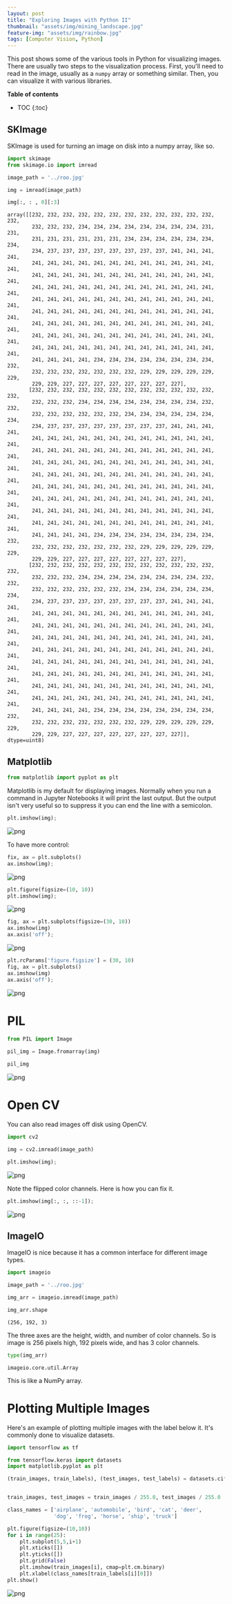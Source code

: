 ```yaml
---
layout: post
title: "Exploring Images with Python II"
thumbnail: "assets/img/mining_landscape.jpg"
feature-img: "assets/img/rainbow.jpg"
tags: [Computer Vision, Python]
---
```


This post shows some of the various tools in Python for visualizing images. There are usually two steps to the visualization process. First, you'll need to read in the image, usually as a `numpy` array or something similar. Then, you can visualize it with various libraries.

<b>Table of contents</b>
* TOC
{:toc}

## SKImage

SKImage is used for turning an image on disk into a numpy array, like so.


```python
import skimage
from skimage.io import imread
```


```python
image_path = '../roo.jpg'
```


```python
img = imread(image_path)
```


```python
img[:, : , 0][:3]
```




    array([[232, 232, 232, 232, 232, 232, 232, 232, 232, 232, 232, 232, 232,
            232, 232, 232, 234, 234, 234, 234, 234, 234, 234, 234, 231, 231,
            231, 231, 231, 231, 231, 231, 234, 234, 234, 234, 234, 234, 234,
            234, 237, 237, 237, 237, 237, 237, 237, 237, 241, 241, 241, 241,
            241, 241, 241, 241, 241, 241, 241, 241, 241, 241, 241, 241, 241,
            241, 241, 241, 241, 241, 241, 241, 241, 241, 241, 241, 241, 241,
            241, 241, 241, 241, 241, 241, 241, 241, 241, 241, 241, 241, 241,
            241, 241, 241, 241, 241, 241, 241, 241, 241, 241, 241, 241, 241,
            241, 241, 241, 241, 241, 241, 241, 241, 241, 241, 241, 241, 241,
            241, 241, 241, 241, 241, 241, 241, 241, 241, 241, 241, 241, 241,
            241, 241, 241, 241, 241, 241, 241, 241, 241, 241, 241, 241, 241,
            241, 241, 241, 241, 241, 241, 241, 241, 241, 241, 241, 241, 241,
            241, 241, 241, 241, 234, 234, 234, 234, 234, 234, 234, 234, 232,
            232, 232, 232, 232, 232, 232, 232, 229, 229, 229, 229, 229, 229,
            229, 229, 227, 227, 227, 227, 227, 227, 227, 227],
           [232, 232, 232, 232, 232, 232, 232, 232, 232, 232, 232, 232, 232,
            232, 232, 232, 234, 234, 234, 234, 234, 234, 234, 234, 232, 232,
            232, 232, 232, 232, 232, 232, 234, 234, 234, 234, 234, 234, 234,
            234, 237, 237, 237, 237, 237, 237, 237, 237, 241, 241, 241, 241,
            241, 241, 241, 241, 241, 241, 241, 241, 241, 241, 241, 241, 241,
            241, 241, 241, 241, 241, 241, 241, 241, 241, 241, 241, 241, 241,
            241, 241, 241, 241, 241, 241, 241, 241, 241, 241, 241, 241, 241,
            241, 241, 241, 241, 241, 241, 241, 241, 241, 241, 241, 241, 241,
            241, 241, 241, 241, 241, 241, 241, 241, 241, 241, 241, 241, 241,
            241, 241, 241, 241, 241, 241, 241, 241, 241, 241, 241, 241, 241,
            241, 241, 241, 241, 241, 241, 241, 241, 241, 241, 241, 241, 241,
            241, 241, 241, 241, 241, 241, 241, 241, 241, 241, 241, 241, 241,
            241, 241, 241, 241, 234, 234, 234, 234, 234, 234, 234, 234, 232,
            232, 232, 232, 232, 232, 232, 232, 229, 229, 229, 229, 229, 229,
            229, 229, 227, 227, 227, 227, 227, 227, 227, 227],
           [232, 232, 232, 232, 232, 232, 232, 232, 232, 232, 232, 232, 232,
            232, 232, 232, 234, 234, 234, 234, 234, 234, 234, 234, 232, 232,
            232, 232, 232, 232, 232, 232, 234, 234, 234, 234, 234, 234, 234,
            234, 237, 237, 237, 237, 237, 237, 237, 237, 241, 241, 241, 241,
            241, 241, 241, 241, 241, 241, 241, 241, 241, 241, 241, 241, 241,
            241, 241, 241, 241, 241, 241, 241, 241, 241, 241, 241, 241, 241,
            241, 241, 241, 241, 241, 241, 241, 241, 241, 241, 241, 241, 241,
            241, 241, 241, 241, 241, 241, 241, 241, 241, 241, 241, 241, 241,
            241, 241, 241, 241, 241, 241, 241, 241, 241, 241, 241, 241, 241,
            241, 241, 241, 241, 241, 241, 241, 241, 241, 241, 241, 241, 241,
            241, 241, 241, 241, 241, 241, 241, 241, 241, 241, 241, 241, 241,
            241, 241, 241, 241, 241, 241, 241, 241, 241, 241, 241, 241, 241,
            241, 241, 241, 241, 234, 234, 234, 234, 234, 234, 234, 234, 232,
            232, 232, 232, 232, 232, 232, 232, 229, 229, 229, 229, 229, 229,
            229, 229, 227, 227, 227, 227, 227, 227, 227, 227]], dtype=uint8)



## Matplotlib


```python
from matplotlib import pyplot as plt
```

Matplotlib is my default for displaying images. Normally when you run a command in Jupyter Notebooks it will print the last output. But the output isn't very useful so to suppress it you can end the line with a semicolon.


```python
plt.imshow(img);
```


![png](2018-06-06-Exploring%20Images%20with%20Python%20II_files/2018-06-06-Exploring%20Images%20with%20Python%20II_12_0.png)


To have more control:


```python
fix, ax = plt.subplots()
ax.imshow(img);
```


![png](2018-06-06-Exploring%20Images%20with%20Python%20II_files/2018-06-06-Exploring%20Images%20with%20Python%20II_14_0.png)



```python
plt.figure(figsize=(10, 10))
plt.imshow(img);
```


![png](2018-06-06-Exploring%20Images%20with%20Python%20II_files/2018-06-06-Exploring%20Images%20with%20Python%20II_15_0.png)



```python
fig, ax = plt.subplots(figsize=(30, 10))
ax.imshow(img)
ax.axis('off');
```


![png](2018-06-06-Exploring%20Images%20with%20Python%20II_files/2018-06-06-Exploring%20Images%20with%20Python%20II_16_0.png)



```python
plt.rcParams['figure.figsize'] = (30, 10)
fig, ax = plt.subplots()
ax.imshow(img)
ax.axis('off');
```


![png](2018-06-06-Exploring%20Images%20with%20Python%20II_files/2018-06-06-Exploring%20Images%20with%20Python%20II_17_0.png)


# PIL


```python
from PIL import Image
```


```python
pil_img = Image.fromarray(img)
```


```python
pil_img
```




![png](2018-06-06-Exploring%20Images%20with%20Python%20II_files/2018-06-06-Exploring%20Images%20with%20Python%20II_21_0.png)



# Open CV

You can also read images off disk using OpenCV.


```python
import cv2
```


```python
img = cv2.imread(image_path)
```


```python
plt.imshow(img);
```


![png](2018-06-06-Exploring%20Images%20with%20Python%20II_files/2018-06-06-Exploring%20Images%20with%20Python%20II_26_0.png)


Note the flipped color channels. Here is how you can fix it.


```python
plt.imshow(img[:, :, ::-1]);
```


![png](2018-06-06-Exploring%20Images%20with%20Python%20II_files/2018-06-06-Exploring%20Images%20with%20Python%20II_28_0.png)


## ImageIO

ImageIO is nice because it has a common interface for different image types.


```python
import imageio
```


```python
image_path = '../roo.jpg'
```


```python
img_arr = imageio.imread(image_path)
```


```python
img_arr.shape
```




    (256, 192, 3)



The three axes are the height, width, and number of color channels. So is image is 256 pixels high, 192 pixels wide, and has 3 color channels.


```python
type(img_arr)
```




    imageio.core.util.Array



This is like a NumPy array.

# Plotting Multiple Images

Here's an example of plotting multiple images with the label below it. It's commonly done to visualize datasets.


```python
import tensorflow as tf

from tensorflow.keras import datasets
import matplotlib.pyplot as plt
```


```python
(train_images, train_labels), (test_images, test_labels) = datasets.cifar10.load_data()


train_images, test_images = train_images / 255.0, test_images / 255.0
```


```python
class_names = ['airplane', 'automobile', 'bird', 'cat', 'deer',
               'dog', 'frog', 'horse', 'ship', 'truck']

plt.figure(figsize=(10,10))
for i in range(25):
    plt.subplot(5,5,i+1)
    plt.xticks([])
    plt.yticks([])
    plt.grid(False)
    plt.imshow(train_images[i], cmap=plt.cm.binary)
    plt.xlabel(class_names[train_labels[i][0]])
plt.show()
```


![png](2018-06-06-Exploring%20Images%20with%20Python%20II_files/2018-06-06-Exploring%20Images%20with%20Python%20II_42_0.png)

